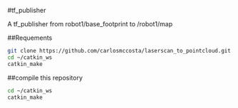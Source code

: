 #tf_publisher

A tf_publisher from robot1/base_footprint to /robot1/map

##Requements

```bash
git clone https://github.com/carlosmccosta/laserscan_to_pointcloud.git
cd ~/catkin_ws
catkin_make
```

##compile this repository
```bash
cd ~/catkin_ws
catkin_make
```

